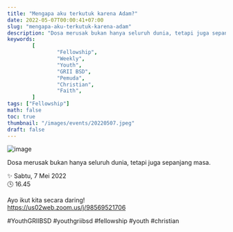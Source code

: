 ```yaml
---
title: "Mengapa aku terkutuk karena Adam?"
date: 2022-05-07T00:00:41+07:00
slug: "mengapa-aku-terkutuk-karena-adam"
description: "Dosa merusak bukan hanya seluruh dunia, tetapi juga sepanjang masa."
keywords:
        [
                "Fellowship",
                "Weekly",
                "Youth",
                "GRII BSD",
                "Pemuda",
                "Christian",
                "Faith",
        ]
tags: ["Fellowship"]
math: false
toc: true
thumbnail: "/images/events/20220507.jpeg"
draft: false
---
```


![image](/images/events/20220507.jpeg)

Dosa merusak bukan hanya seluruh dunia, tetapi juga sepanjang masa.

✨ Sabtu, 7 Mei 2022\
🕓 16.45

Ayo ikut kita secara daring!\
https://us02web.zoom.us/j/98569521706

#YouthGRIIBSD #youthgriibsd #fellowship #youth #christian
